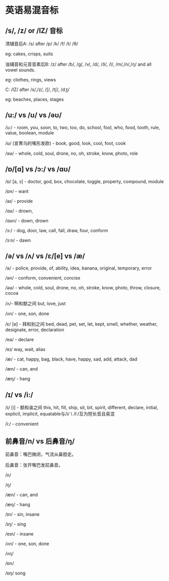 # 英语易混音标

## /s/, /z/ or /IZ/ 音标



清辅音后A: /s/ after /p/ /k/ /f/ /t/ /θ/

eg: cakes, crisps, suits



浊辅音和元音音素后B: /z/ after /b/, /g/, /v/, /d/, /ð/, /l/, /m/,/n/,/ŋ/ and all vowel sounds.

eg: clothes, rings, views



C: /IZ/ after /s/,/z/, /ʃ/, /tʃ/, /dʒ/

eg: beaches, places, stages



## /u:/ vs /ʊ/ vs /əʊ/

/u:/ - room, you, soon, to, two, too, do, school, fool, who, food, tooth, rule, value, boolean, module

/ʊ/ (宣菁乌的嘴形发欧) - book, good, look, cool, foot, cook

/əʊ/ - whole, cold, soul, drone, no, oh, stroke, know, photo, role



## /ɒ/[ɑ] vs /ɔ:/ vs /ɑʊ/

/ɒ/ [a, ɔ] - doctor, god, box, chocolate, toggle, property, compound, module

/ɒn/ - want

/aɪ/ - provide

/ɑʊ/ - drown,

/ɑʊn/ - down, drown

/ɔ:/ - dog, door, law, call, fall, draw, four, conform

/ɔ:n/ - dawn

## /ə/ vs /ʌ/ vs /ɛ/[e] vs /æ/

/ə/ - police, provide, of, ability, idea, banana, original, temporary, error

/ən/ - conform, convenient, concise

/əʊ/ - whole, cold, soul, drone, no, oh, stroke, know, photo, throw, closure, cocoa



/ʌ/- 啊和额之间 but, love, just

/ʌn/ - one, son, done



/ɛ/ [e] - 拜和别之间 bed, dead, pet, set, let, kept, smell, whether, weather, designate, error, declaration

/eə/ - declare

/eɪ/ way, wait, alias



/æ/ - cat, happy, bag, black, have, happy, sad, add, attack, dad

/æn/ - can, and

/æŋ/ - hang



## /ɪ/ vs /i:/

/ɪ/ [i] - 额和诶之间 this, hit, fill, ship, sit, bit, spirit, different, declare, initial, explicit, implicit,  equatable与/i/ \ /I:/互为短长音且易混

/i:/ - convenient



## 前鼻音/n/ vs 后鼻音/ŋ/

前鼻音：嘴巴微闭，气流从鼻腔走。

后鼻音：张开嘴巴发前鼻音。

/n/ 

/ŋ/

/æn/ - can, and

/æŋ/ - hang



/ɪn/ - sin, insane

/ɪŋ/ - sing



/eɪn/ - insane



/ʌn/ - one, son, done

/ʌŋ/ 



/ɒn/ 

/ɒŋ/ song